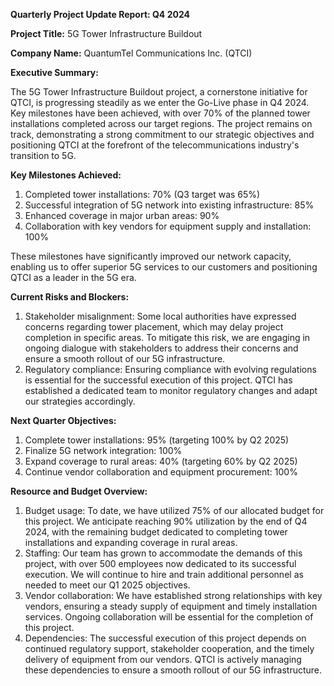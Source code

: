  **Quarterly Project Update Report: Q4 2024**

**Project Title:** 5G Tower Infrastructure Buildout

**Company Name:** QuantumTel Communications Inc. (QTCI)

**Executive Summary:**

The 5G Tower Infrastructure Buildout project, a cornerstone initiative for QTCI, is progressing steadily as we enter the Go-Live phase in Q4 2024. Key milestones have been achieved, with over 70% of the planned tower installations completed across our target regions. The project remains on track, demonstrating a strong commitment to our strategic objectives and positioning QTCI at the forefront of the telecommunications industry's transition to 5G.

**Key Milestones Achieved:**

1. Completed tower installations: 70% (Q3 target was 65%)
2. Successful integration of 5G network into existing infrastructure: 85%
3. Enhanced coverage in major urban areas: 90%
4. Collaboration with key vendors for equipment supply and installation: 100%

These milestones have significantly improved our network capacity, enabling us to offer superior 5G services to our customers and positioning QTCI as a leader in the 5G era.

**Current Risks and Blockers:**

1. Stakeholder misalignment: Some local authorities have expressed concerns regarding tower placement, which may delay project completion in specific areas. To mitigate this risk, we are engaging in ongoing dialogue with stakeholders to address their concerns and ensure a smooth rollout of our 5G infrastructure.
2. Regulatory compliance: Ensuring compliance with evolving regulations is essential for the successful execution of this project. QTCI has established a dedicated team to monitor regulatory changes and adapt our strategies accordingly.

**Next Quarter Objectives:**

1. Complete tower installations: 95% (targeting 100% by Q2 2025)
2. Finalize 5G network integration: 100%
3. Expand coverage to rural areas: 40% (targeting 60% by Q2 2025)
4. Continue vendor collaboration and equipment procurement: 100%

**Resource and Budget Overview:**

1. Budget usage: To date, we have utilized 75% of our allocated budget for this project. We anticipate reaching 90% utilization by the end of Q4 2024, with the remaining budget dedicated to completing tower installations and expanding coverage in rural areas.
2. Staffing: Our team has grown to accommodate the demands of this project, with over 500 employees now dedicated to its successful execution. We will continue to hire and train additional personnel as needed to meet our Q1 2025 objectives.
3. Vendor collaboration: We have established strong relationships with key vendors, ensuring a steady supply of equipment and timely installation services. Ongoing collaboration will be essential for the completion of this project.
4. Dependencies: The successful execution of this project depends on continued regulatory support, stakeholder cooperation, and the timely delivery of equipment from our vendors. QTCI is actively managing these dependencies to ensure a smooth rollout of our 5G infrastructure.